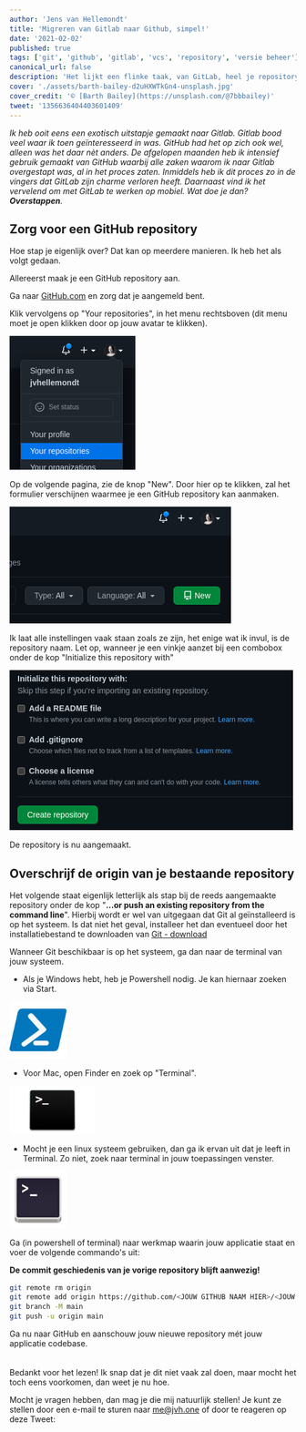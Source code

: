 ```yaml
---
author: 'Jens van Hellemondt'
title: 'Migreren van Gitlab naar Github, simpel!'
date: '2021-02-02' 
published: true
tags: ['git', 'github', 'gitlab', 'vcs', 'repository', 'versie beheer']
canonical_url: false 
description: 'Het lijkt een flinke taak, van GitLab, heel je repository overzetten naar GitHub..'
cover: './assets/barth-bailey-d2uHXWTkGn4-unsplash.jpg'
cover_credit: '© [Barth Bailey](https://unsplash.com/@7bbbailey)'
tweet: '1356636404403601409'
---
```


*Ik heb ooit eens een exotisch uitstapje gemaakt naar Gitlab. Gitlab bood veel waar ik toen geïnteresseerd in was. GitHub had het op zich ook wel, alleen was het daar nèt anders. De afgelopen maanden heb ik intensief gebruik gemaakt van GitHub waarbij alle zaken waarom ik naar Gitlab overgestapt was, al in het proces zaten. Inmiddels heb ik dit proces zo in de vingers dat GitLab zijn charme verloren heeft. Daarnaast vind ik het vervelend om met GitLab te werken op mobiel. Wat doe je dan? **Overstappen**.*

## Zorg voor een GitHub repository

Hoe stap je eigenlijk over? Dat kan op meerdere manieren. Ik heb het als volgt gedaan.

Allereerst maak je een GitHub repository aan.

Ga naar [GitHub.com](https://www.github.com) en zorg dat je aangemeld bent.

Klik vervolgens op "Your repositories", in het menu rechtsboven (dit menu moet je open klikken door op jouw avatar te klikken).

![GitHub-navigatie-menu](./assets/GitHub-nav-menu.png)

Op de volgende pagina, zie de knop "New". Door hier op te klikken, zal het formulier verschijnen waarmee je een GitHub repository kan aanmaken.

![GitHub-nieuwe-repository](./assets/GitHub-new-repository.png)

Ik laat alle instellingen vaak staan zoals ze zijn, het enige wat ik invul, is de repository naam. Let op, wanneer je een vinkje aanzet bij een combobox onder de kop "Initialize this repository with"

![GitHub-settings-initialize](./assets/GitHub-settings-initialize.png)

De repository is nu aangemaakt.

## Overschrijf de origin van je bestaande repository

Het volgende staat eigenlijk letterlijk als stap bij de reeds aangemaakte repository onder de kop "**…or push an existing repository from the command line**". Hierbij wordt er wel van uitgegaan dat Git al geïnstalleerd is op het systeem. Is dat niet het geval, installeer het dan eventueel door het installatiebestand te downloaden van [Git - download](https://git-scm.com/downloads)

Wanneer Git beschikbaar is op het systeem, ga dan naar de terminal van jouw systeem.
* Als je Windows hebt, heb je Powershell nodig. Je kan hiernaar zoeken via Start.
  
<img src="./assets/powershell.png" width="100">

* Voor Mac, open Finder en zoek op "Terminal".

<img src="./assets/terminal-mac.png" width="150" >

* Mocht je een linux systeem gebruiken, dan ga ik ervan uit dat je leeft in Terminal. Zo niet, zoek naar terminal in jouw toepassingen venster.

<img src="./assets/GNOME-terminal-icon.png" width="100" >

Ga (in powershell of terminal) naar werkmap waarin jouw applicatie staat en voer de volgende commando's uit:

**De commit geschiedenis van je vorige repository blijft aanwezig!**

```bash
git remote rm origin
git remote add origin https://github.com/<JOUW GITHUB NAAM HIER>/<JOUW REPOSITORY NAAM HIER>.git
git branch -M main
git push -u origin main
```

Ga nu naar GitHub en aanschouw jouw nieuwe repository mét jouw applicatie codebase.
<br>
<br>
<br>
Bedankt voor het lezen! Ik snap dat je dit niet vaak zal doen, maar mocht het toch eens voorkomen, dan weet je nu hoe.

Mocht je vragen hebben, dan mag je die mij natuurlijk stellen! Je kunt ze stellen door een e-mail te sturen naar [me@jvh.one](mailto:me@jvh.one) of door te reageren op deze Tweet:
